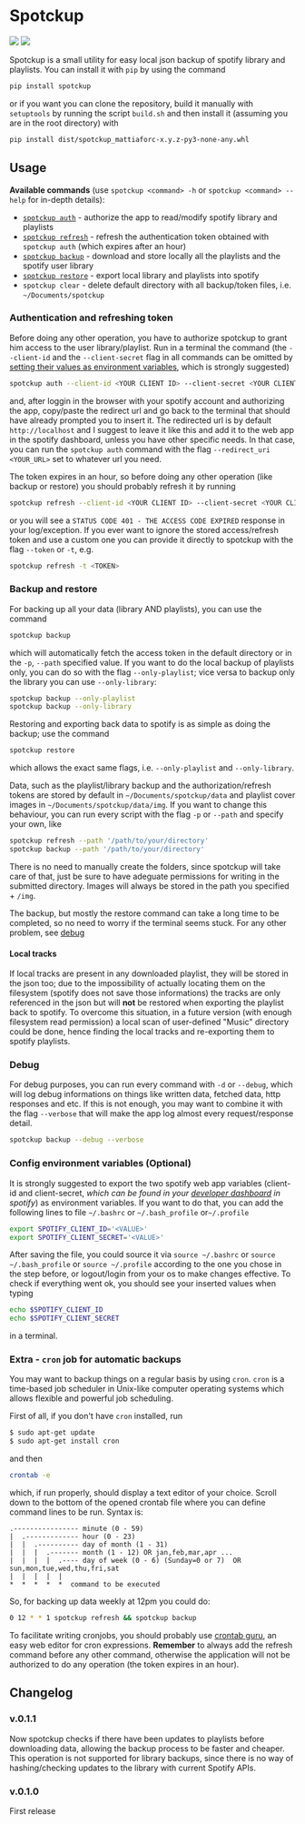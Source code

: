 # Spotckup
![](https://img.shields.io/pypi/v/spotckup?color=blue) ![](https://img.shields.io/pypi/l/spotckup)

Spotckup is a small utility for easy local json backup of spotify library and playlists.
You can install it with `pip` by using the command
```sh
pip install spotckup
``` 
or if you want you can clone the repository, build it manually with `setuptools` by running the script `build.sh` and
then install it (assuming you are in the root directory) with
```sh
pip install dist/spotckup_mattiaforc-x.y.z-py3-none-any.whl
```  
## Usage
**Available commands** (use `spotckup <command> -h` or `spotckup <command> --help` for in-depth details):
-   [`spotckup auth`](#authentication-and-refreshing-token) - authorize the app to read/modify spotify library and playlists
-   [`spotckup refresh`](#authentication-and-refreshing-token) - refresh the authentication token obtained with `spotckup auth` (which expires after an hour)
-   [`spotckup backup`](#backup-and-restore) - download and store locally all the playlists and the spotify user library
-   [`spotckup restore`](#backup-and-restore) - export local library and playlists into spotify
-   `spotckup clear` - delete default directory with all backup/token files, i.e. `~/Documents/spotckup`

### Authentication and refreshing token
Before doing any other operation, you have to authorize spotckup to grant him access to the user library/playlist. Run in a terminal the command (the `--client-id` and the `--client-secret` flag in all commands can be omitted by [setting their values as environment variables](#config-environment-variables-optional), which is strongly suggested)
```sh
spotckup auth --client-id <YOUR CLIENT ID> --client-secret <YOUR CLIENT SECRET>
```
and, after loggin in the browser with your spotify account and authorizing the app, copy/paste the redirect url and go back to the terminal that should have already prompted you to insert it.
The redirected url is by default `http://localhost` and I suggest to leave it like this and add it to the web app in the spotify dashboard, unless you have other specific needs. In that case, you can run the `spotckup auth` command with the flag `--redirect_uri <YOUR_URL>` set to whatever url you need.

The token expires in an hour, so before doing any other operation (like backup or restore) you should probably refresh it by running
```sh
spotckup refresh --client-id <YOUR CLIENT ID> --client-secret <YOUR CLIENT SECRET>
```
or you will see a `STATUS CODE 401 - THE ACCESS CODE EXPIRED` response in your log/exception. If you ever want to ignore the stored access/refresh token and use a custom one you can provide it directly to spotckup with the flag `--token` or `-t`, e.g.
```sh
spotckup refresh -t <TOKEN>
```

### Backup and restore
For backing up all your data (library AND playlists), you can use the command 
```sh
spotckup backup 
```
which will automatically fetch the access token in the default directory or in the `-p`, `--path` specified value. If you want to do the local backup of playlists only, you can do so with the flag `--only-playlist`; vice versa to backup only the library you can use `--only-library`:
```sh
spotckup backup --only-playlist
spotckup backup --only-library
```

Restoring and exporting back data to spotify is as simple as doing the backup; use the command
```sh
spotckup restore
```
which allows the exact same flags, i.e. `--only-playlist` and `--only-library`.

Data, such as the playlist/library backup and the authorization/refresh tokens are stored by default in `~/Documents/spotckup/data` and playlist cover images in `~/Documents/spotckup/data/img`. If you want to change this behaviour, you can run every script with the flag `-p` or `--path` and specify your own, like 
```sh
spotckup refresh --path '/path/to/your/directory'
spotckup backup --path '/path/to/your/directory'
```
There is no need to manually create the folders, since spotckup will take care of that, just be sure to have adeguate permissions for writing in the submitted directory. Images will always be stored in the path you specified + `/img`.

The backup, but mostly the restore command can take a long time to be completed, so no need to worry if the terminal seems stuck.
For any other problem, see [debug](#debug)

#### Local tracks
If local tracks are present in any downloaded playlist, they will be stored in the json too; due to the impossibility of actually locating them on the filesystem (spotify does not save those informations) the tracks are only referenced in the json but will **not** be restored when exporting the playlist back to spotify.
To overcome this situation, in a future version (with enough filesystem read permission) a local scan of user-defined "Music" directory could be done, hence finding the local tracks and re-exporting them to spotify playlists. 


### Debug 
For debug purposes, you can run every command with `-d` or `--debug`, which will log debug informations on things like written data, fetched data, http responses and etc. If this is not enough, you may want to combine it with the flag `--verbose` that will make the app log almost every request/response detail.
```sh
spotckup backup --debug --verbose
```

### Config environment variables (Optional)
It is strongly suggested to export the two spotify web app variables (client-id and client-secret, *which can be found in your [developer dashboard](developer.spotify.com/dashboard/) in spotify*) as environment variables.
If you want to do that, you can add the following lines to file `~/.bashrc` or `~/.bash_profile` or`~/.profile`
```sh
export SPOTIFY_CLIENT_ID='<VALUE>'
export SPOTIFY_CLIENT_SECRET='<VALUE>'
```
After saving the file, you could source it via `source ~/.bashrc` or `source ~/.bash_profile` or `source ~/.profile` according to the one you chose in the step before, or logout/login from your os to make changes effective. To check if everything went ok, you should see your inserted values when typing
```sh
echo $SPOTIFY_CLIENT_ID
echo $SPOTIFY_CLIENT_SECRET
```
in a terminal.

### Extra - `cron` job for automatic backups

You may want to backup things on a regular basis by using `cron`.
`cron` is a time-based job scheduler in Unix-like computer operating systems which allows flexible and powerful job scheduling.

First of all, if you don't have `cron` installed, run
```sh
$ sudo apt-get update
$ sudo apt-get install cron 
``` 

and then
```sh
crontab -e
```

which, if run properly, should display a text editor of your choice.
Scroll down to the bottom of the opened crontab file where you can define command lines to be run.
Syntax is:
```
.---------------- minute (0 - 59) 
|  .------------- hour (0 - 23)
|  |  .---------- day of month (1 - 31)
|  |  |  .------- month (1 - 12) OR jan,feb,mar,apr ... 
|  |  |  |  .---- day of week (0 - 6) (Sunday=0 or 7)  OR sun,mon,tue,wed,thu,fri,sat 
|  |  |  |  |
*  *  *  *  *  command to be executed
```
So, for backing up data weekly at 12pm you could do:
```sh
0 12 * * 1 spotckup refresh && spotckup backup
```
To facilitate writing cronjobs, you should probably use [crontab guru](https://crontab.guru), an easy web editor for cron expressions.
**Remember** to always add the refresh command before any other command, otherwise the application will not be authorized to do any operation (the token expires in an hour).

## Changelog

### v.0.1.1
Now spotckup checks if there have been updates to playlists before downloading data, allowing the backup process to be faster and cheaper. This operation is not supported for library backups, since there is no way of hashing/checking updates to the library with current Spotify APIs. 

### v.0.1.0
First release